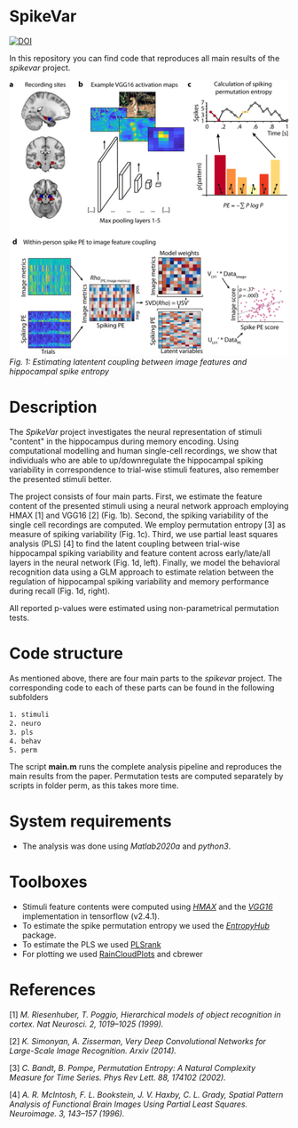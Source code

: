 # SpikeVar

[![DOI](https://zenodo.org/badge/578928852.svg)](https://zenodo.org/doi/10.5281/zenodo.13827811)

In this repository you can find code that reproduces all main results of the *spikevar* project.

![Fig. 1](figures/Fig1_draft.png)
*Fig. 1: Estimating latentent coupling between image features and hippocampal spike entropy*

# Description
The *SpikeVar* project investigates the neural representation of stimuli "content" in the hippocampus during memory encoding. Using computational modelling and human single-cell recordings, we show that individuals who are able to up/downregulate the hippocampal spiking variability in correspondence to trial-wise stimuli features, also remember the presented stimuli better. 

The project consists of four main parts. First, we estimate the feature content of the presented stimuli using a neural network approach employing HMAX [1] and VGG16 [2] (Fig. 1b). Second, the spiking variability of the single cell recordings are computed. We employ permutation entropy [3] as measure of spiking variability (Fig. 1c). Third, we use partial least squares analysis (PLS) [4] to find the latent coupling between trial-wise hippocampal spiking variability and feature content across early/late/all layers in the neural network (Fig. 1d, left). Finally, we model the behavioral recognition data using a GLM approach to estimate relation between the regulation of hippocampal spiking variability and memory performance during recall (Fig. 1d, right). 

All reported p-values were estimated using non-parametrical permutation tests. 

# Code structure
As mentioned above, there are four main parts to the *spikevar* project. The corresponding code to each of these parts can be found in the following subfolders 

    1. stimuli 
    2. neuro 
    3. pls
    4. behav
    5. perm

The script **main.m** runs the complete analysis pipeline and reproduces the main results from the paper. 
Permutation tests are computed separately by scripts in folder perm, as this takes more time.

# System requirements
- The analysis was done using *Matlab2020a* and *python3*.

# Toolboxes
- Stimuli feature contents were computed using *[HMAX](https://github.com/joshrule/hmax)* and the *[VGG16](https://www.tensorflow.org/api_docs/python/tf/keras/applications/vgg16/VGG16)* implementation in tensorflow (v2.4.1). 
- To estimate the spike permutation entropy we used the *[EntropyHub](https://www.entropyhub.xyz/index.html)* package. 
- To estimate the PLS we used [PLSrank](https://github.com/LNDG/PLS_rank)
- For plotting we used [RainCloudPlots](https://github.com/RainCloudPlots/RainCloudPlots) and cbrewer

# References
[1] *M. Riesenhuber, T. Poggio, Hierarchical models of object recognition in cortex. Nat Neurosci. 2, 1019–1025 (1999).*

[2] *K. Simonyan, A. Zisserman, Very Deep Convolutional        Networks for Large-Scale Image Recognition. Arxiv (2014).*

[3] *C. Bandt, B. Pompe, Permutation Entropy: A Natural Complexity Measure for Time Series. Phys Rev Lett. 88, 174102 (2002).*

[4] *A. R. McIntosh, F. L. Bookstein, J. V. Haxby, C. L. Grady, Spatial Pattern Analysis of Functional Brain Images Using Partial Least Squares. Neuroimage. 3, 143–157 (1996).*
 

